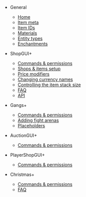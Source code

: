 - General

    - [Home](/)
    - [Item meta](item-meta.md)
    - [Item IDs](item-ids.md)
    - [Materials](materials.md)
    - [Entity types](entity-types.md)
    - [Enchantments](enchantments.md)

- ShopGUI+

    - [Commands & permissions](shopgui/commands-permissions)
    - [Shops & items setup](shopgui/shops-items-setup)
    - [Price modifiers](shopgui/price-modifiers)
    - [Changing currency names](shopgui/currency-names)
    - [Controlling the item stack size](shopgui/stack-size)
    - [FAQ](shopgui/faq)
    - [API](shopgui/api)

- Gangs+

    - [Commands & permissions](gangs/commands-permissions)
    - [Adding fight arenas](gangs/fight-arenas)
    - [Placeholders](gangs/placeholders)

- AuctionGUI+

    - [Commands & permissions](auctiongui/commands-permissions)

- PlayerShopGUI+

    - [Commands & permissions](playershopgui/commands-permissions)

- Christmas+

    - [Commands & permissions](christmas/commands-permissions)
    - [FAQ](christmas/faq)
